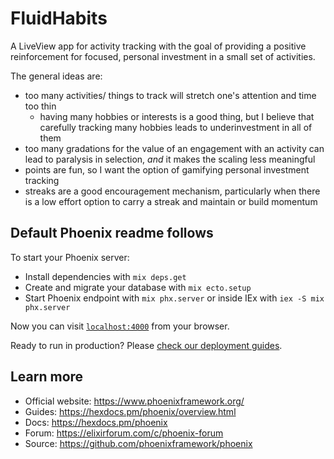 # FluidHabits

A LiveView app for activity tracking with the goal of providing a positive reinforcement for focused, personal investment in a small set of activities.

The general ideas are: 

  - too many activities/ things to track will stretch one's attention and time too thin
    - having many hobbies or interests is a good thing, but I believe that carefully tracking many hobbies leads to underinvestment in all of them
  - too many gradations for the value of an engagement with an activity can lead to paralysis in selection, _and_ it makes the scaling less meaningful 
  - points are fun, so I want the option of gamifying personal investment tracking 
  - streaks are a good encouragement mechanism, particularly when there is a low effort option to carry a streak and maintain or build momentum

## Default Phoenix readme follows

To start your Phoenix server:

  * Install dependencies with `mix deps.get`
  * Create and migrate your database with `mix ecto.setup`
  * Start Phoenix endpoint with `mix phx.server` or inside IEx with `iex -S mix phx.server`

Now you can visit [`localhost:4000`](http://localhost:4000) from your browser.

Ready to run in production? Please [check our deployment guides](https://hexdocs.pm/phoenix/deployment.html).

## Learn more

  * Official website: https://www.phoenixframework.org/
  * Guides: https://hexdocs.pm/phoenix/overview.html
  * Docs: https://hexdocs.pm/phoenix
  * Forum: https://elixirforum.com/c/phoenix-forum
  * Source: https://github.com/phoenixframework/phoenix

